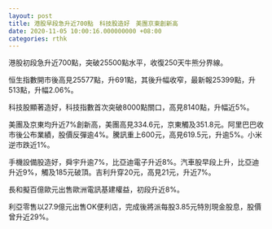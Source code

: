 ```yaml
---
layout: post
title: 港股早段急升近700點　科技股造好　美團京東創新高
date: 2020-11-05 10:00:16.000000000 +08:00
categories: rthk
---
```


港股初段急升近700點，突破25500點水平，收復250天牛熊分界線。

恒生指數開市後高見25577點，升691點，其後升幅收窄，最新報25399點，升513點，升幅2.06%。

科技股顯著造好，科技指數首次突破8000點關口，高見8140點，升幅近5%。

美團及京東均升近7%創新高，美團高見334.6元，京東觸及351.8元。阿里巴巴收市後公布業績，股價反彈逾4%。騰訊重上600元，高見619.5元，升逾5%。小米逆市跌近1%。

手機設備股造好，舜宇升逾7%，比亞迪電子升近8%。汽車股早段上升，比亞迪升近9%，觸及185元破頂。吉利升穿20元，高見21元，升近7%。

長和擬百億歐元出售歐洲電訊基建權益，初段升近8%。

利亞零售以27.9億元出售OK便利店，完成後將派每股3.85元特別現金股息，股價曾升近29%。
